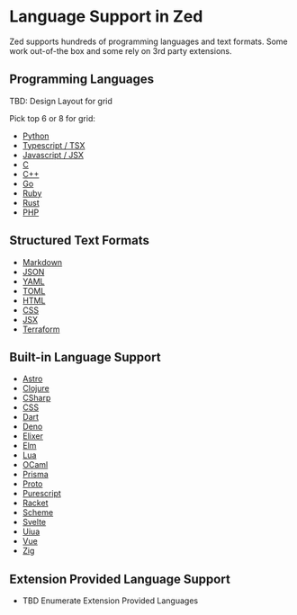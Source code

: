 # Language Support in Zed

Zed supports hundreds of programming languages and text formats. Some work out-of-the box and some rely on 3rd party extensions.

## Programming Languages

TBD: Design Layout for grid

Pick top 6 or 8 for grid:

- [Python](/docs/languages/python)
- [Typescript / TSX](docs/languages/typescript)
- [Javascript / JSX](/docs/languages/javascript)
- [C](/docs/languages/c)
- [C++](/docs/languages/cpp)
- [Go](/docs/languages/go)
- [Ruby](/docs/languages/ruby)
- [Rust](/docs/languages/rust)
- [PHP](/docs/languages/php)

## Structured Text Formats

- [Markdown](/docs/languages/markdown)
- [JSON](/docs/languages/json)
- [YAML](/docs/languages/yaml)
- [TOML](/docs/languages/toml)
- [HTML](/docs/languages/html)
- [CSS](/docs/languages/css)
- [JSX](/docs/languages/jsx)
- [Terraform](/docs/languages/terraform)

## Built-in Language Support

- [Astro](/docs/languages/astro)
- [Clojure](/docs/languages/clojure)
- [CSharp](/docs/languages/csharp)
- [CSS](/docs/languages/css)
- [Dart](/docs/languages/dart)
- [Deno](/docs/languages/deno)
- [Elixer](/docs/languages/elixir)
- [Elm](/docs/languages/elm)
- [Lua](/docs/languages/lua)
- [OCaml](/docs/languages/ocaml)
- [Prisma](/docs/languages/prisma)
- [Proto](/docs/languages/proto)
- [Purescript](/docs/languages/purescript)
- [Racket](/docs/languages/racket)
- [Scheme](/docs/languages/scheme)
- [Svelte](/docs/languages/svelte)
- [Uiua](/docs/languages/uiua)
- [Vue](/docs/languages/vue)
- [Zig](/docs/languages/zig)

## Extension Provided Language Support

- TBD Enumerate Extension Provided Languages
